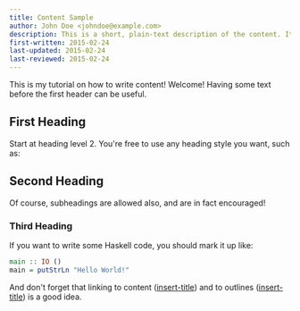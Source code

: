 ```yaml
---
title: Content Sample
author: John Doe <johndoe@example.com>
description: This is a short, plain-text description of the content. It's optional, but may prove useful to others.
first-written: 2015-02-24
last-updated: 2015-02-24
last-reviewed: 2015-02-24
---
```


This is my tutorial on how to write content! Welcome! Having some text before the first header can be useful.

## First Heading

Start at heading level 2. You're free to use any heading style you want, such as:

Second Heading
--------------

Of course, subheadings are allowed also, and are in fact encouraged!

### Third Heading

If you want to write some Haskell code, you should mark it up like:

```haskell
main :: IO ()
main = putStrLn "Hello World!"
```

And don't forget that linking to content ([insert-title](somecontent.md)) and to
outlines ([insert-title](../outline/someoutline.md)) is a good idea.
